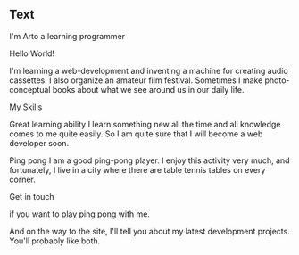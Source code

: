 ## Text

I'm Arto
a learning programmer

Hello World!

I'm learning a web-development and inventing a machine for creating audio cassettes. I also organize an amateur film festival. Sometimes I make photo-conceptual books about what we see around us in our daily life.

My Skills

Great learning ability
I learn something new all the time and all knowledge comes to me quite easily. So I am quite sure that I will become a web developer soon.

Ping pong
I am a good ping-pong player. I enjoy this activity very much, and fortunately, I live in a city where there are table tennis tables on every corner.

Get in touch

if you want to play ping pong with me.

And on the way to the site, I'll tell you about my latest development projects. You'll probably like both.